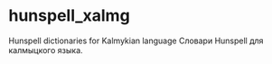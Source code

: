 # hunspell_xalmg
Hunspell dictionaries for Kalmykian language
Словари Hunspell для калмыцкого языка.

